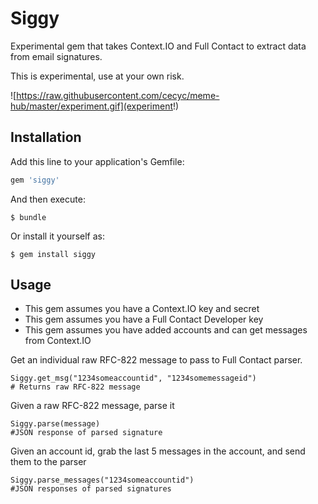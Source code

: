 # Siggy

Experimental gem that takes Context.IO and Full Contact to extract data from email signatures.

This is experimental, use at your own risk.

![https://raw.githubusercontent.com/cecyc/meme-hub/master/experiment.gif](experiment!)

## Installation

Add this line to your application's Gemfile:

```ruby
gem 'siggy'
```

And then execute:

    $ bundle

Or install it yourself as:

    $ gem install siggy

## Usage

* This gem assumes you have a Context.IO key and secret
* This gem assumes you have a Full Contact Developer key
* This gem assumes you have added accounts and can get messages from Context.IO

Get an individual raw RFC-822 message to pass to Full Contact parser.

```
Siggy.get_msg("1234someaccountid", "1234somemessageid")
# Returns raw RFC-822 message
```

Given a raw RFC-822 message, parse it

```
Siggy.parse(message)
#JSON response of parsed signature
```

Given an account id, grab the last 5 messages in the account, and send them to the parser

```
Siggy.parse_messages("1234someaccountid")
#JSON responses of parsed signatures
```
